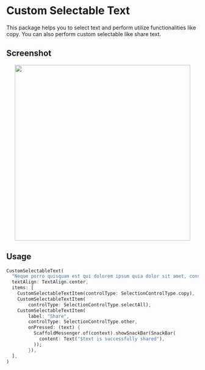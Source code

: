 # Custom Selectable Text

This package helps you to select text and perform utilize functionalities like copy. You can also perform custom selectable like share text.

## Screenshot
<p align="center">
  <img width="460"  src="https://raw.githubusercontent.com/radikz/custom_selectable_text/master/screenshots/ss.png">
</p>

## Usage
```dart
CustomSelectableText(
  "Neque porro quisquam est qui dolorem ipsum quia dolor sit amet, consectetur, adipisci velit...",
  textAlign: TextAlign.center,
  items: [
    CustomSelectableTextItem(controlType: SelectionControlType.copy),
    CustomSelectableTextItem(
        controlType: SelectionControlType.selectAll),
    CustomSelectableTextItem(
        label: "Share",
        controlType: SelectionControlType.other,
        onPressed: (text) {
          ScaffoldMessenger.of(context).showSnackBar(SnackBar(
            content: Text("$text is successfully shared"),
          ));
        }),
  ],
)
```
